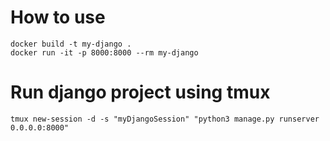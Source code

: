 # How to use
```
docker build -t my-django .
docker run -it -p 8000:8000 --rm my-django
```

# Run django project using tmux
```
tmux new-session -d -s "myDjangoSession" "python3 manage.py runserver 0.0.0.0:8000"
```